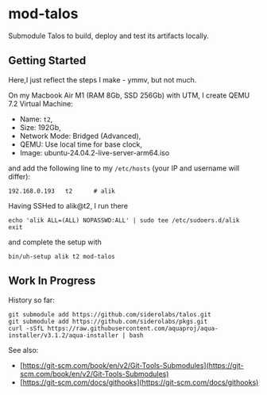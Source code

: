 # mod-talos
Submodule Talos to build, deploy and test its artifacts locally.

## Getting Started

Here,I just reflect the steps I make - ymmv, but not much.

On my Macbook Air M1 (RAM 8Gb, SSD 256Gb) with UTM, I create QEMU 7.2 Virtual Machine:

- Name: `t2`,
- Size: 192Gb,
- Network Mode: Bridged (Advanced),
- QEMU: Use local time for base clock,
- Image: ubuntu-24.04.2-live-server-arm64.iso

and add the following line to my `/etc/hosts` (your IP and username will differ):

```
192.168.0.193   t2      # alik
```

Having SSHed to alik@t2, I run there

```
echo 'alik ALL=(ALL) NOPASSWD:ALL' | sudo tee /etc/sudoers.d/alik
exit
```

and complete the setup with

```
bin/uh-setup alik t2 mod-talos
```

## Work In Progress

History so far:

```
git submodule add https://github.com/siderolabs/talos.git
git submodule add https://github.com/siderolabs/pkgs.git
curl -sSfL https://raw.githubusercontent.com/aquaproj/aqua-installer/v3.1.2/aqua-installer | bash
```

See also:

- [https://git-scm.com/book/en/v2/Git-Tools-Submodules](https://git-scm.com/book/en/v2/Git-Tools-Submodules)
- [https://git-scm.com/docs/githooks](https://git-scm.com/docs/githooks)

